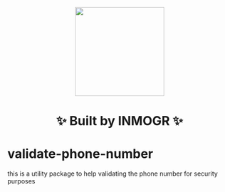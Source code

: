 <p align="center">
  <a href="https://inmogr.com">
    <img width="200px" src="https://bit.ly/inmogr_logo_0_0_3_light">
  </a>
</p>

<h1 align="center">
  ✨ Built by INMOGR ✨
</h1>

# validate-phone-number

this is a utility package to help validating the phone number for security purposes
